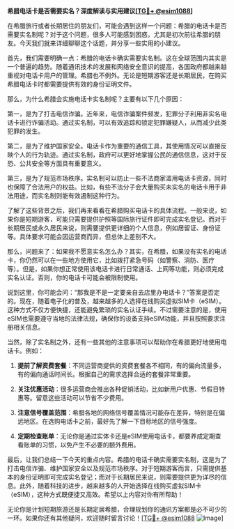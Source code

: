 **希腊电话卡是否需要实名？深度解读与实用建议[[TG💪+ @esim1088](https://t.me/s/esim1088)]**

在希腊旅行或者长期居住的朋友们，可能会遇到这样一个问题：希腊的电话卡是否需要实名制呢？对于这个问题，很多人可能感到困惑，尤其是初次前往希腊的朋友。今天我们就来详细聊聊这个话题，并分享一些实用的小建议。

首先，我们需要明确一点：希腊的电话卡确实需要实名制。这在全球范围内其实是一个普遍的趋势。随着通讯技术的发展和网络安全意识的提高，各国政府都越来越重视对电话卡用户的管理。希腊也不例外。无论是短期游客还是长期居民，在购买希腊电话卡时都需要提供有效的身份证明文件。

那么，为什么希腊会实施电话卡实名制呢？主要有以下几个原因：

第一，是为了打击电信诈骗。近年来，电信诈骗案件频发，犯罪分子利用非实名电话卡进行诈骗活动。通过实名制，可以有效追踪和锁定犯罪嫌疑人，从而减少此类犯罪的发生。

第二，是为了维护国家安全。电话卡作为重要的通信工具，其使用情况可以直接反映个人的行为轨迹。通过实名制，政府可以更好地掌握公民的通信信息，这对于反恐、公共安全等方面具有重要意义。

第三，是为了规范市场秩序。实名制可以防止一些不法商家滥用电话卡资源，同时也保障了合法用户的权益。比如，有些不法分子会大量购买未实名的电话卡用于非法用途，而实名制则能有效遏制这种行为。

了解了这些背景之后，我们再来看看在希腊购买电话卡的具体流程。一般来说，如果你是短期游客，可能只需要提供护照等国际旅行证件即可完成实名登记。而对于长期居民或永久居民来说，则需要提供更详细的个人信息，例如居留证、身份证等。具体要求可能会因运营商而异，但总体上差别不大。

那么，问题来了：如果我不愿意实名怎么办？其实，在希腊，如果没有实名的电话卡，你仍然可以在一些地方使用它，比如拨打紧急号码（如警察、消防、医疗等）。但是，如果你想正常使用该电话卡进行日常通话、上网等功能，则必须完成实名认证。否则，你的电话卡可能会被限制使用。

说到这里，你可能会问：“那我是不是一定要亲自去店里办电话卡？”答案是否定的。现在，随着电子化的普及，越来越多的人选择在线购买虚拟SIM卡（eSIM）。这种方式不仅方便快捷，还能避免繁琐的实名认证手续。不过需要注意的是，使用eSIM也需要遵守当地的法律法规，确保你的设备支持eSIM功能，并且按照要求注册相关信息。

当然，除了实名制之外，还有一些其他的注意事项可以帮助你在希腊更好地使用电话卡。例如：

1. **提前了解资费套餐**：不同运营商提供的资费套餐各不相同，有的偏向流量多，有的偏向通话时间长。根据自己的需求选择合适的套餐非常重要。
   
2. **关注优惠活动**：很多运营商会推出各种促销活动，比如新用户优惠、节假日特惠等。留意这些活动可以节省不少费用。

3. **注意信号覆盖范围**：希腊各地的网络信号覆盖情况可能存在差异，特别是在偏远地区。在选购电话卡之前，最好先了解一下目标地区的信号强度。

4. **定期检查账单**：无论你是通过实体卡还是eSIM使用电话卡，都要养成定期查看账单的习惯，以免产生不必要的额外费用。

最后，让我们总结一下今天的重点内容。希腊的电话卡确实需要实名制，这是为了打击电信诈骗、维护国家安全以及规范市场秩序。对于短期游客而言，只需提供基本的身份证明即可完成实名登记；而对于长期居民来说，则需要提供更为详尽的信息。此外，随着科技的进步，越来越多的人开始选择在线购买虚拟SIM卡（eSIM），这种方式既便捷又高效。希望以上内容对你有所帮助！

无论你是计划短期旅游还是长期定居希腊，合理规划你的通讯方案都是必不可少的一环。如果你还有其他疑问，欢迎随时留言讨论！[[TG💪+ @esim1088](https://t.me/s/esim1088) ![Image](https://i.postimg.cc/4NQfJmqS/Snipaste-2025-05-13-00-14-12.png)]